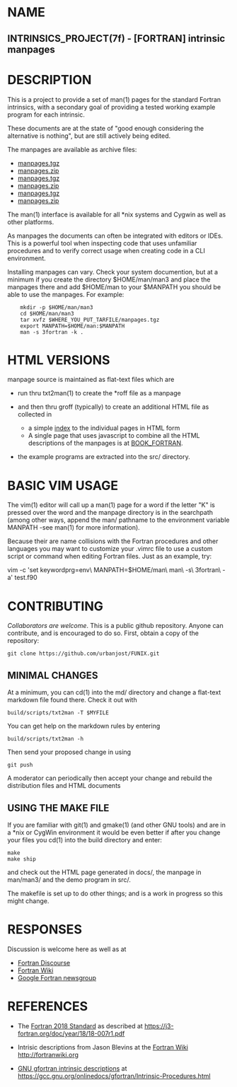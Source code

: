 # NAME

   ## INTRINSICS_PROJECT(7f) - [FORTRAN] intrinsic manpages

# DESCRIPTION

This is a project to provide a set of man(1) pages for the standard
Fortran intrinsics, with a secondary goal of providing a tested working
example program for each intrinsic.

These documents are at the state of "good enough considering the
alternative is nothing", but are still actively being edited.

The manpages are available as archive files:
   - [manpages.tgz](https://github.com/urbanjost/fortran-intrinsic-manpages/blob/master/ship/manpages.zip)
   - [manpages.zip](https://github.com/urbanjost/fortran-intrinsic-manpages/blob/master/ship/manpages.tgz)
   - [manpages.tgz](https://github.com/urbanjost/fortran-intrinsic-manpages/ship/manpages.zip)
   - [manpages.zip](https://github.com/urbanjost/fortran-intrinsic-manpages/ship/manpages.tgz)
   - [manpages.tgz](ship/manpages.zip)
   - [manpages.zip](ship/manpages.tgz)

The man(1) interface is available for all *nix systems and Cygwin as
well as other platforms.

As manpages the documents can often be integrated with editors or
IDEs. This is a powerful tool when inspecting code that uses unfamiliar
procedures and to verify correct usage when creating code in a CLI
environment.

Installing manpages can vary. Check your system documention, but at a
minimum if you create the directory $HOME/man/man3 and place the manpages
there and add $HOME/man to your $MANPATH you should be able to use the
manpages. For example:

        mkdir -p $HOME/man/man3
        cd $HOME/man/man3
        tar xvfz $WHERE_YOU_PUT_TARFILE/manpages.tgz
        export MANPATH=$HOME/man:$MANPATH
        man -s 3fortran -k .

# HTML VERSIONS

manpage source is maintained as flat-text files which are

* run thru txt2man(1) to create the *roff file as a manpage
* and then thru groff (typically) to create an additional HTML file as collected in
   - a simple [index](https://urbanjost.github.io/fortran-intrinsic-manpages/) to
     the individual pages in HTML form
   - A single page that uses javascript to combine all the HTML
     descriptions of the manpages is at 
     [BOOK_FORTRAN](https://urbanjost.github.io/fortran-intrinsic-manpages/BOOK_FORTRAN.html).

* the example programs are extracted into the src/ directory.

# BASIC VIM USAGE

The vim(1) editor will call up a man(1) page for a word
if the letter "K" is pressed over the word and the manpage directory
is in the searchpath (among other ways, append the man/ pathname to
the environment variable MANPATH -see man(1) for more information).

Because their are name collisions with the Fortran procedures and
other languages you may want to customize your .vimrc file to use
a custom script or command when editing Fortran files. Just as 
an example, try:

   vim -c 'set keywordprg=env\ MANPATH=$HOME/man\ man\ -s\ 3fortran\ -a' test.f90

# CONTRIBUTING

_Collaborators are welcome_.  This is a public github repository. Anyone
can contribute, and is encouraged to do so. First, obtain a copy of
the repository:

    git clone https://github.com/urbanjost/FUNIX.git

## MINIMAL CHANGES

At a minimum, you can cd(1) into the md/ directory and change a flat-text
markdown file found there. Check it out with

    build/scripts/txt2man -T $MYFILE

You can get help on the markdown rules by entering

    build/scripts/txt2man -h

Then send your proposed change in using

    git push

A moderator can periodically then accept your change and rebuild
the distribution files and HTML documents

## USING THE MAKE FILE

If you are familiar with git(1) and gmake(1) (and other GNU tools) and 
are in a *nix or CygWin environment it 
would be even better if after you change your files you cd(1) into the
build directory and enter:

    make
    make ship

and check out the HTML page generated in docs/, the manpage in man/man3/
and the demo program in src/.

The makefile is set up to do other things; and is a work in progress so
this might change.

# RESPONSES

Discussion is welcome here as well as at
 - [Fortran Discourse](https://fortran-lang.discourse.group/t/fortran-intrinsic-manpages/160/)
 - [Fortran Wiki](http://fortranwiki.org)
 - [Google Fortran newsgroup](https://groups.google.com/forum/#!forum/comp.lang.fortran)

# REFERENCES
 - The [Fortran 2018 Standard](https://j3-fortran.org/doc/year/18/18-007r1.pdf)
   as described at https://j3-fortran.org/doc/year/18/18-007r1.pdf

 - Intrisic descriptions from Jason Blevins at the
   [Fortran Wiki](http://fortranwiki.org) http://fortranwiki.org

 - [GNU gfortran intrinsic descriptions](https://gcc.gnu.org/onlinedocs/gfortran/Intrinsic-Procedures.html)
   at https://gcc.gnu.org/onlinedocs/gfortran/Intrinsic-Procedures.html
